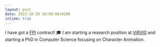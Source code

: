 ```yaml
---
layout: post
date: 2023-10-20 10:00:00+0100
inline: true
---
```


I have got a [FPI](https://www.aei.gob.es/en/announcements/announcements-finder/ayudas-contratos-predoctorales-formacion-doctoresas-2022) contract! 🎓 I am starting a research position at [ViRVIG](https://www.virvig.eu/) and starting a PhD in Computer Science focusing on Character Animation.